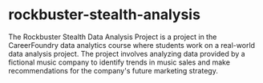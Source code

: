 # rockbuster-stealth-analysis
The Rockbuster Stealth Data Analysis Project is a project in the CareerFoundry data analytics course where students work on a real-world data analysis project. The project involves analyzing data provided by a fictional music company to identify trends in music sales and make recommendations for the company's future marketing strategy.
